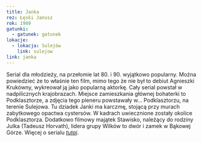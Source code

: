 ```yaml
---
title: Janka
rez: Łęski Janusz
rok: 1989
gatunki: 
  - gatunek: gatunek
lokacje:
  - lokacja: Sulejów
    link: sulejow
link: janka
---
```

Serial dla młodzieży, na przełomie lat 80. i 90. wyjątkowo popularny. Można powiedzieć że to właśnie ten film, mimo tego że nie był to debiut Agnieszki Krukówny, wykreował ją jako popularną aktorkę. 
Cały serial powstał w nadpilicznych krajobrazach. Miejsce zamieszkania głównej bohaterki to Podklasztorze, a zdjęcia tego pleneru powstawały w... Podklasztorzu, na terenie Sulejowa. Tu dziadek Janki ma karczmę, stojącą przy murach zabytkowego opactwa cystersów. W kadrach uwiecznione zostały okolice Podklasztorza. Dodatkowo filmowy majątek Stawisko, należący do rodziny Julka (Tadeusz Horvath), lidera grupy Wilków to dwór i zamek w Bąkowej Górze.
Więcej o serialu [*tutaj*](http://www.filmpolski.pl/fp/index.php?film=124599).

